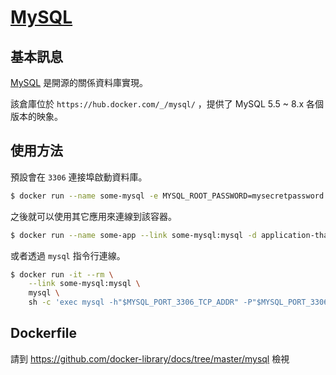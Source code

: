 # [MySQL](https://hub.docker.com/_/mysql/)

## 基本訊息

[MySQL](https://en.wikipedia.org/wiki/MySQL) 是開源的關係資料庫實現。

該倉庫位於 `https://hub.docker.com/_/mysql/` ，提供了 MySQL 5.5 ~ 8.x 各個版本的映象。

## 使用方法

預設會在 `3306` 連接埠啟動資料庫。

```bash
$ docker run --name some-mysql -e MYSQL_ROOT_PASSWORD=mysecretpassword -d mysql
```

之後就可以使用其它應用來連線到該容器。

```bash
$ docker run --name some-app --link some-mysql:mysql -d application-that-uses-mysql
```

或者透過 `mysql` 指令行連線。

```bash
$ docker run -it --rm \
    --link some-mysql:mysql \
    mysql \
    sh -c 'exec mysql -h"$MYSQL_PORT_3306_TCP_ADDR" -P"$MYSQL_PORT_3306_TCP_PORT" -uroot -p"$MYSQL_ENV_MYSQL_ROOT_PASSWORD"'
```

## Dockerfile

請到 https://github.com/docker-library/docs/tree/master/mysql 檢視
